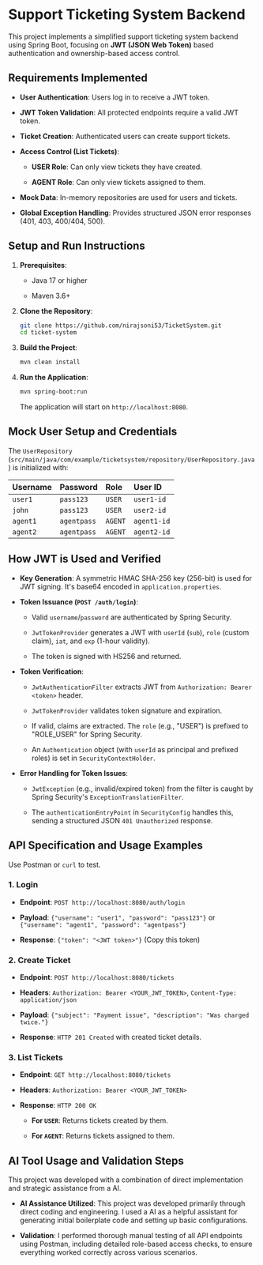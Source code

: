 # Support Ticketing System Backend

This project implements a simplified support ticketing system backend using Spring Boot, focusing on **JWT (JSON Web Token)** based authentication and ownership-based access control.

## Requirements Implemented

* **User Authentication**: Users log in to receive a JWT token.

* **JWT Token Validation**: All protected endpoints require a valid JWT token.

* **Ticket Creation**: Authenticated users can create support tickets.

* **Access Control (List Tickets)**:

    * **USER Role**: Can only view tickets they have created.

    * **AGENT Role**: Can only view tickets assigned to them.

* **Mock Data**: In-memory repositories are used for users and tickets.

* **Global Exception Handling**: Provides structured JSON error responses (401, 403, 400/404, 500).

## Setup and Run Instructions

1.  **Prerequisites**:

    * Java 17 or higher

    * Maven 3.6+

2.  **Clone the Repository**:

    ```bash
    git clone https://github.com/nirajsoni53/TicketSystem.git
    cd ticket-system
    ```

3.  **Build the Project**:

    ```bash
    mvn clean install
    ```

4.  **Run the Application**:

    ```bash
    mvn spring-boot:run
    ```

    The application will start on `http://localhost:8080`.

## Mock User Setup and Credentials

The `UserRepository` (`src/main/java/com/example/ticketsystem/repository/UserRepository.java`) is initialized with:

| Username | Password | Role | User ID |
| :------- | :------- | :--- | :------ |
| `user1` | `pass123` | `USER` | `user1-id` |
| `john` | `pass123` | `USER` | `user2-id` |
| `agent1` | `agentpass` | `AGENT` | `agent1-id` |
| `agent2` | `agentpass` | `AGENT` | `agent2-id` |

## How JWT is Used and Verified

* **Key Generation**: A symmetric HMAC SHA-256 key (256-bit) is used for JWT signing. It's base64 encoded in `application.properties`.

* **Token Issuance (`POST /auth/login`)**:

    * Valid `username`/`password` are authenticated by Spring Security.

    * `JwtTokenProvider` generates a JWT with `userId` (`sub`), `role` (custom claim), `iat`, and `exp` (1-hour validity).

    * The token is signed with HS256 and returned.

* **Token Verification**:

    * `JwtAuthenticationFilter` extracts JWT from `Authorization: Bearer <token>` header.

    * `JwtTokenProvider` validates token signature and expiration.

    * If valid, claims are extracted. The `role` (e.g., "USER") is prefixed to "ROLE\_USER" for Spring Security.

    * An `Authentication` object (with `userId` as principal and prefixed roles) is set in `SecurityContextHolder`.

* **Error Handling for Token Issues**:

    * `JwtException` (e.g., invalid/expired token) from the filter is caught by Spring Security's `ExceptionTranslationFilter`.

    * The `authenticationEntryPoint` in `SecurityConfig` handles this, sending a structured JSON `401 Unauthorized` response.

## API Specification and Usage Examples

Use Postman or `curl` to test.

### 1. Login

* **Endpoint**: `POST http://localhost:8080/auth/login`

* **Payload**: `{"username": "user1", "password": "pass123"}` or `{"username": "agent1", "password": "agentpass"}`

* **Response**: `{"token": "<JWT token>"}` (Copy this token)

### 2. Create Ticket

* **Endpoint**: `POST http://localhost:8080/tickets`

* **Headers**: `Authorization: Bearer <YOUR_JWT_TOKEN>`, `Content-Type: application/json`

* **Payload**: `{"subject": "Payment issue", "description": "Was charged twice."}`

* **Response**: `HTTP 201 Created` with created ticket details.

### 3. List Tickets

* **Endpoint**: `GET http://localhost:8080/tickets`

* **Headers**: `Authorization: Bearer <YOUR_JWT_TOKEN>`

* **Response**: `HTTP 200 OK`

    * **For `USER`**: Returns tickets created by them.

    * **For `AGENT`**: Returns tickets assigned to them.

## AI Tool Usage and Validation Steps

This project was developed with a combination of direct implementation and strategic assistance from a AI.

* **AI Assistance Utilized**: This project was developed primarily through direct coding and engineering. I used a AI as a helpful assistant for generating initial boilerplate code and setting up basic configurations.

* **Validation**: I performed thorough manual testing of all API endpoints using Postman, including detailed role-based access checks, to ensure everything worked correctly across various scenarios.
